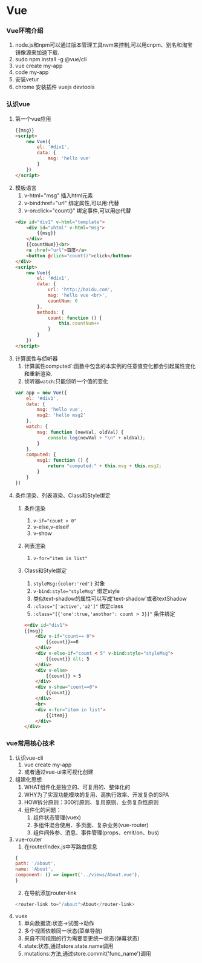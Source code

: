 # Vue

### Vue环境介绍
1. node.js和npm可以通过版本管理工具nvm来控制,可以用cnpm、别名和淘宝镜像源来加速下载.
2. sudo npm install -g @vue/cli
3. vue create my-app
4. code my-app
5. 安装vetur
6. chrome 安装插件 vuejs devtools
   
### 认识vue
1. 第一个vue应用
    ```html
    {{msg}}
    <script>
        new Vue({
            el: '#div1',
            data: {
                msg: 'hello vue'
            }
        })
    </script>
    ```
2. 模板语言
   1. v-html="msg" 插入html元素
   2. v-bind:href="url" 绑定属性,可以用:代替
   3. v-on:click="count()" 绑定事件,可以用@代替
    ```html
    <div id="div1" v-html="template">
        <div id="vhtml" v-html="msg">
            {{msg}}
        </div>
        {{countNum}}<br>
        <a :href="url">百度</a>
        <button @click="count()">click</button>
    </div>
    <script>
        new Vue({
            el: '#div1',
            data: {
                url: 'http://baidu.com',
                msg: 'hello vue <br>',
                countNum: 0
            },
            methods: {
                count: function () {
                    this.countNum++
                }
            }
        })
    </script>
    ```
3. 计算属性与侦听器
    1. 计算属性computed`:函数中包含的本实例的任意值变化都会引起属性变化和重新渲染.
    2. 侦听器`watch`:只能侦听一个值的变化
    ```js
    var app = new Vue({
        el: '#div1',
        data: {
            msg: 'hello vue',
            msg2: 'hello msg2'
        },
        watch: {
            msg: function (newVal, oldVal) {
                console.log(newVal + "\n" + oldVal);
            }
        },
        computed: {
            msg1: function () {
                return "computed:" + this.msg + this.msg2;
            }
        }
    })
    ```
4. 条件渲染、列表渲染、Class和Style绑定
   1. 条件渲染
      1. `v-if="count > 0"`
      2. v-else,v-elseif
      3. v-show
        
   2. 列表渲染
      1. `v-for="item in list"`
   3. Class和Style绑定
      1. `styleMsg:{color:'red'}` 对象
      2. `v-bind:style="styleMsg"` 绑定style
      3. 类似text-shadow的属性可以写成'text-shadow'或者textShadow
      4. `:class="['active','a2']"` 绑定class
      5. `:class="[{'one':true,'anothor': count > 3}]"` 条件绑定
        ```html
        <<div id="div1">
        {{msg}}
            <div v-if="count== 0">
                {{count}}==0
            </div>
            <div v-else-if="count < 5" v-bind:style="styleMsg">
                {{count}} &lt; 5
            </div>
            <div v-else>
                {{count}} > 5
            </div>
            <div v-show="count==0">
                {{count}}
            </div>
            <br>
            <div v-for="item in list">
                {{item}} 
            </div>
        </div>
        ```


### vue常用核心技术

1. 认识vue-cli
   1. vue create my-app
   2. 或者通过vue-ui来可视化创建
2. 组建化思想
   1. WHAT组件化是独立的、可复用的、整体化的
   2. WHY为了实现功能模块的复用、高执行效率、开发复杂的SPA
   3. HOW拆分原则：300行原则、复用原则、业务复杂性原则
   4. 组件化的问题：
      1. 组件状态管理(vuex)
      2. 多组件混合使用、多页面、复杂业务(vue-router)
      3. 组件间传参、消息、事件管理(props、emit/on、bus)
3. vue-router
   1. 在router/index.js中写路由信息
    ```javascript
    {
    path: '/about',
    name: 'About',
    component: () => import('../views/About.vue'),
    }
    ```
   2. 在导航添加router-link
    ```javascript
    <router-link to="/about">About</router-link>
    ```
4. vuex
   1. 单向数据流:状态->试图->动作
   2. 多个视图依赖同一状态(菜单导航)
   3. 来自不同视图的行为需要变更统一状态(弹幕状态)
   4. state:状态,通过store.state.name调用
   5. mutations:方法,通过store.commit('func_name')调用